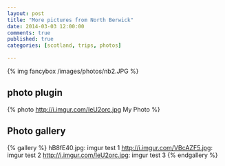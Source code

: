 ```yaml
---
layout: post
title: "More pictures from North Berwick"
date: 2014-03-03 12:00:00
comments: true
published: true
categories: [scotland, trips, photos]

---
```


{% img fancybox /images/photos/nb2.JPG %}

## photo plugin

{% photo http://i.imgur.com/IeU2orc.jpg My Photo %}

## Photo gallery

{% gallery %}
hB8fE40.jpg: imgur test 1
http://i.imgur.com/VBcAZF5.jpg: imgur test 2
http://i.imgur.com/IeU2orc.jpg: imgur test 3
{% endgallery %}
